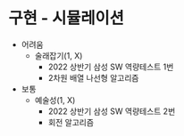 # 구현 - 시뮬레이션
- 어려움
  - 술래잡기(1, X)
    - 2022 상반기 삼성 SW 역량테스트 1번
    - 2차원 배열 나선형 알고리즘 
- 보통
  - 예술성(1, X)
    - 2022 상반기 삼성 SW 역량테스트 2번
    - 회전 알고리즘